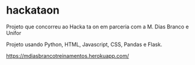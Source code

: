 # hackataon

Projeto que concorreu ao Hacka ta on em parceria com a M. Dias Branco e Unifor

Projeto usando Python, HTML, Javascript, CSS, Pandas e Flask.

https://mdiasbrancotreinamentos.herokuapp.com/



